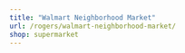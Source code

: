 ```yaml
---
title: "Walmart Neighborhood Market"
url: /rogers/walmart-neighborhood-market/
shop: supermarket
---
```

